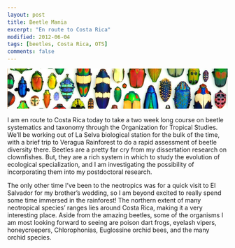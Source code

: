 ```yaml
---
layout: post
title: Beetle Mania
excerpt: "En route to Costa Rica"
modified: 2012-06-04
tags: [beetles, Costa Rica, OTS]
comments: false
---
```


![beetles crop](/images/beetles-cropped.jpg)

I am en route to Costa Rica today to take a two week long course on beetle systematics and taxonomy through the Organization for Tropical Studies. We’ll be working out of La Selva biological station for the bulk of the time, with a brief trip to Veragua Rainforest to do a rapid assessment of beetle diversity there. Beetles are a pretty far cry from my dissertation research on clownfishes. But, they are a rich system in which to study the evolution of ecological specialization, and I am investigating the possibility of incorporating them into my postdoctoral research.

The only other time I’ve been to the neotropics was for a quick visit to El Salvador for my brother’s wedding, so I am beyond excited to really spend some time immersed in the rainforest! The northern extent of many neotropical species’ ranges lies around Costa Rica, making it a very interesting place. Aside from the amazing beetles, some of the organisms I am most looking forward to seeing are poison dart frogs, eyelash vipers, honeycreepers, Chlorophonias, Euglossine orchid bees, and the many orchid species.
